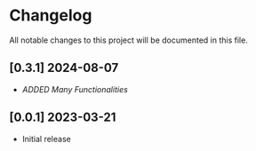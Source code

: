 # Changelog

All notable changes to this project will be documented in this file.

## [0.3.1] 2024-08-07

- *ADDED Many Functionalities*

## [0.0.1] 2023-03-21

- Initial release

